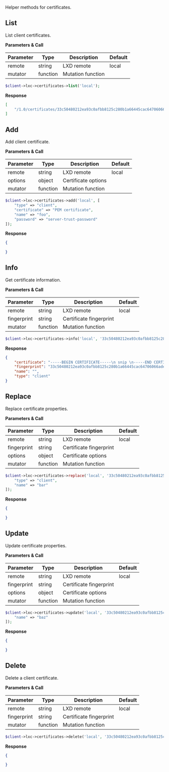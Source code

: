 Helper methods for certificates.

## List

List client certificates.

**Parameters & Call**

| Parameter    | Type          | Description   | Default       |
| ----------   | ------------- | ------------- | ------------- | 
| remote       | string        | LXD remote    | local         |
| mutator      | function      | Mutation function |           |

``` php
$client->lxc->certificates->list('local');
```

**Response**
``` json
[
    "/1.0/certificates/33c50480212ea93c0afbb8125c280b1a66445cac64706066ade30851f54cc8bx"
]
```

## Add

Add client certificate.

**Parameters & Call**

| Parameter    | Type          | Description   | Default       |
| ----------   | ------------- | ------------- | ------------- | 
| remote       | string        | LXD remote    | local         |
| options      | object        | Certificate options   |           |
| mutator      | function      | Mutation function |           |

``` php
$client->lxc->certificates->add('local', [
    "type" => "client",
    "certificate" => "PEM certificate",
    "name" => "foo",
    "password" => "server-trust-password"
]);
```

**Response**

``` json
{
    
}
```

## Info

Get certificate information.

**Parameters & Call**

| Parameter    | Type          | Description   | Default       |
| ----------   | ------------- | ------------- | ------------- | 
| remote       | string        | LXD remote    | local         |
| fingerprint  | string        | Certificate fingerprint |     |
| mutator      | function      | Mutation function |           |

``` php
$client->lxc->certificates->info('local', '33c50480212ea93c0afbb8125c280b1a66445cac64706066ade30851f54cc8bx');
```

**Response**

``` json
{
    "certificate": "-----BEGIN CERTIFICATE-----\n snip \n-----END CERTIFICATE-----\n",
    "fingerprint": "33c50480212ea93c0afbb8125c280b1a66445cac64706066ade30851f54cc8bx",
    "name": "",
    "type": "client"
}
```

## Replace

Replace certificate properties.

**Parameters & Call**

| Parameter    | Type          | Description   | Default       |
| ----------   | ------------- | ------------- | ------------- | 
| remote       | string        | LXD remote    | local         |
| fingerprint  | string        | Certificate fingerprint |     |
| options      | object        | Certificate options   |           |
| mutator      | function      | Mutation function |           |
 
``` php
$client->lxc->certificates->replace('local', '33c50480212ea93c0afbb8125c280b1a66445cac64706066ade30851f54cc8bx', [
    "type" => "client",
    "name" => "bar"
]);
```

**Response**

``` json
{
	
}
```

## Update

Update certificate properties.

**Parameters & Call**

| Parameter    | Type          | Description   | Default       |
| ----------   | ------------- | ------------- | ------------- | 
| remote       | string        | LXD remote    | local         |
| fingerprint  | string        | Certificate fingerprint |     |
| options      | object        | Certificate options   |           |
| mutator      | function      | Mutation function |           |

``` php
$client->lxc->certificates->update('local', '33c50480212ea93c0afbb8125c280b1a66445cac64706066ade30851f54cc8bx', [
    "name" => "baz"
]);
```

**Response**

``` json
{
	
}
```

## Delete

Delete a client certificate.

**Parameters & Call**

| Parameter    | Type          | Description   | Default       |
| ----------   | ------------- | ------------- | ------------- | 
| remote       | string        | LXD remote    | local         |
| fingerprint  | string        | Certificate fingerprint |     |
| mutator      | function      | Mutation function |           |

``` php
$client->lxc->certificates->delete('local', '33c50480212ea93c0afbb8125c280b1a66445cac64706066ade30851f54cc8bx');
```

**Response**

``` json
{
	
}
```